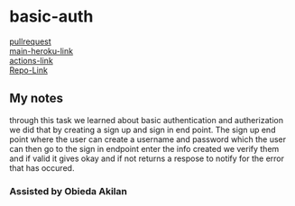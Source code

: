 # basic-auth

[pullrequest](https://github.com/osama-abdallah/basic-auth/pulls)  
[main-heroku-link](https://osama-basic-auth.herokuapp.com/)  
[actions-link](https://github.com/osama-abdallah/basic-auth/actions)  
[Repo-Link](https://github.com/osama-abdallah/basic-auth)

## My notes
through this task we learned about basic authentication and autherization we did that by creating a sign up and sign in end point. The sign up end point where the user can create a username and password which the user can then go to the sign in endpoint enter the info created we verify them and if valid it gives okay and if not returns a respose to notify for the error that has occured.

### Assisted by Obieda Akilan
